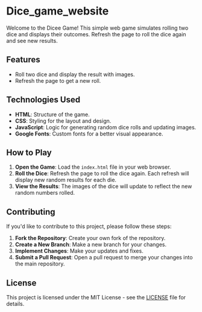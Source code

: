 # Dice_game_website

Welcome to the Dicee Game! This simple web game simulates rolling two dice and displays their outcomes. Refresh the page to roll the dice again and see new results.

## Features
- Roll two dice and display the result with images.
- Refresh the page to get a new roll.

## Technologies Used
- **HTML**:  Structure of the game.
- **CSS**:  Styling for the layout and design.
- **JavaScript**:  Logic for generating random dice rolls and updating images.
- **Google Fonts**:  Custom fonts for a better visual appearance.

## How to Play

1. **Open the Game**: Load the `index.html` file in your web browser.
2. **Roll the Dice**: Refresh the page to roll the dice again. Each refresh will display new random results for each die.
3. **View the Results**: The images of the dice will update to reflect the new random numbers rolled.

## Contributing

If you'd like to contribute to this project, please follow these steps:

1. **Fork the Repository**: Create your own fork of the repository.
2. **Create a New Branch**: Make a new branch for your changes.
3. **Implement Changes**: Make your updates and fixes.
4. **Submit a Pull Request**: Open a pull request to merge your changes into the main repository.

## License

This project is licensed under the MIT License - see the [LICENSE](LICENSE) file for details.


